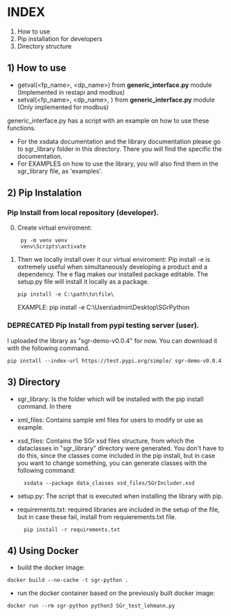 # INDEX

1) How to use
2) Pip installation for developers
3) Directory structure

## 1) How to use

- getval(<fp_name>, <dp_name>) from **generic_interface.py** module (Implemented in restapi and modbus)
- setval(<fp_name>, <dp_name>, <value>) from **generic_interface.py** module (Only implemented for modbus)
	
generic_interface.py has a script with an example on how to use these functions.

- For the xsdata documentation and the library documentation please go to sgr_library folder in this directory. There you will find the specific the documentation.
- For EXAMPLES on how to use the library, you will also find them in the sgr_library file, as 'examples'.

## 2) Pip Instalation

### Pip Install from local repository (developer).
0) Create virtual enviroment:

		py -m venv venv
		venv\Scripts\activate
    
 1) Then we locally install over it our virtual enviroment:
Pip install -e is extremely useful when simultaneously developing a product and a dependency. The e flag makes our installed package editable. The setup.py file will install it locally as a package.


    	pip install -e C:\path\to\file\
	
	EXAMPLE: pip install -e C:\Users\admin\Desktop\SGrPython   


### DEPRECATED Pip Install from pypi testing server (user).

I uploaded the library as "sgr-demo-v0.0.4" for now.
You can download it with the following command.

    pip install --index-url https://test.pypi.org/simple/ sgr-demo-v0.0.4
    
    
## 3) Directory

- sgr_library: Is the folder which will be installed with the pip install command. In there 

- xml_files: Contains sample xml files for users to modify or use as example.

- xsd_files: Contains the SGr xsd files structure, from which the dataclasses in "sgr_library" directory were generated. 
You don't have to do this, since the classes come included in the pip install, but in case you want to change something, you can generate classes with the following command:

		xsdata --package data_classes xsd_files/SGrIncluder.xsd
	
- setup.py: The script that is executed when installing the library with pip.

	
- requirements.txt: required libraries are included in the setup of the file, but in case these fail, install from requierements.txt file.
	
		pip install -r requirements.txt

## 4) Using Docker
- build the docker image:
```
docker build --no-cache -t sgr-python .
```
- run the docker container based on the previously built docker image:
```
docker run --rm sgr-python python3 SGr_test_lehmann.py

```